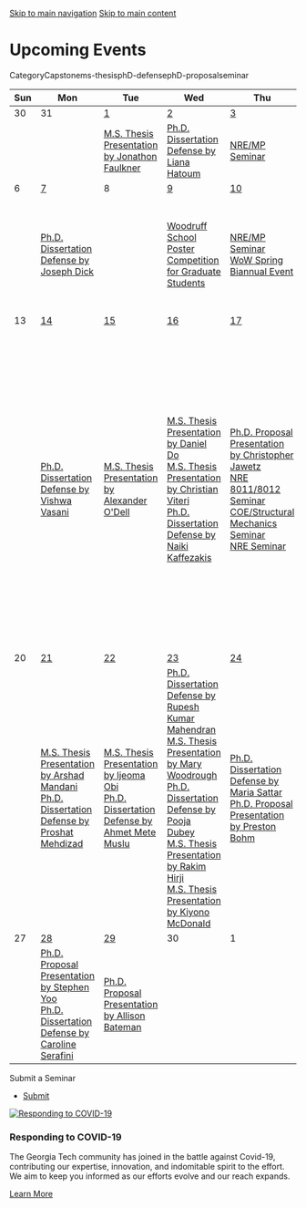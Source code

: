 [Skip to main navigation](https://me.gatech.edu/events#main-navigation) [Skip to main content](https://me.gatech.edu/events#main-content)

# Upcoming Events

CategoryCapstonems-thesisphD-defensephD-proposalseminar

| Sun | Mon | Tue | Wed | Thu | Fri | Sat |
| --- | --- | --- | --- | --- | --- | --- |
| 30 | 31 | [1](https://me.gatech.edu/events/day/20250401) | [2](https://me.gatech.edu/events/day/20250402) | [3](https://me.gatech.edu/events/day/20250403) | 4 | 5 |
|  |  | [M.S. Thesis Presentation by Jonathon Faulkner](https://me.gatech.edu/event/ms-thesis-presentation-jonathon-faulkner) | [Ph.D. Dissertation Defense by Liana Hatoum](https://me.gatech.edu/event/phd-dissertation-defense-liana-hatoum) | [NRE/MP Seminar](http://www2.me.gatech.edu/www/calendar/view_seminar.asp?speaker=Michael%20Nunnally&startDate=4/3/2025&startTime=11:00%20AM) |  |  |
| 6 | [7](https://me.gatech.edu/events/day/20250407) | 8 | [9](https://me.gatech.edu/events/day/20250409) | [10](https://me.gatech.edu/events/day/20250410) | [11](https://me.gatech.edu/events/day/20250411) | 12 |
|  | [Ph.D. Dissertation Defense by Joseph Dick](https://me.gatech.edu/event/phd-dissertation-defense-joseph-dick) |  | [Woodruff School Poster Competition for Graduate Students](https://me.gatech.edu/event/woodruff-school-poster-competition-graduate-students) | [NRE/MP Seminar](http://www2.me.gatech.edu/www/calendar/view_seminar.asp?speaker=Mary%20Woodrough&startDate=4/10/2025&startTime=11:00%20AM)<br>[WoW Spring Biannual Event](https://connect.me.gatech.edu/woodruff/rsvp_boot?id=375134) | [Webb-Donnell Communication Competitions](https://www.me.gatech.edu/webb-donnell-communication-competitions)<br>[M.S. Thesis Presentation by Hugh Nunnally](https://me.gatech.edu/event/ms-thesis-presentation-hugh-nunnally)<br>[Ph.D. Dissertation Defense by Md Asif Bin Rashid](https://me.gatech.edu/event/phd-dissertation-defense-md-asif-bin-rashid) |  |
| 13 | [14](https://me.gatech.edu/events/day/20250414) | [15](https://me.gatech.edu/events/day/20250415) | [16](https://me.gatech.edu/events/day/20250416) | [17](https://me.gatech.edu/events/day/20250417) | [18](https://me.gatech.edu/events/day/20250418) | 19 |
|  | [Ph.D. Dissertation Defense by Vishwa Vasani](https://me.gatech.edu/event/phd-dissertation-defense-vishwa-vasani) | [M.S. Thesis Presentation by Alexander O'Dell](https://me.gatech.edu/event/ms-thesis-presentation-alexander-odell) | [M.S. Thesis Presentation by Daniel Do](https://me.gatech.edu/event/ms-thesis-presentation-daniel-do)<br>[M.S. Thesis Presentation by Christian Viteri](https://me.gatech.edu/event/ms-thesis-presentation-christian-viteri)<br>[Ph.D. Dissertation Defense by Naiki Kaffezakis](https://me.gatech.edu/event/phd-dissertation-defense-naiki-kaffezakis) | [Ph.D. Proposal Presentation by Christopher Jawetz](https://me.gatech.edu/event/phd-proposal-presentation-christopher-jawetz)<br>[NRE 8011/8012 Seminar](http://www2.me.gatech.edu/www/calendar/view_seminar.asp?speaker=Hania%20Al-Hallaq&startDate=4/17/2025&startTime=11:00%20AM)<br>[COE/Structural Mechanics Seminar](http://www2.me.gatech.edu/www/calendar/view_seminar.asp?speaker=Stefano%20Beretta&startDate=4/17/2025&startTime=11:00%20AM)<br>[NRE Seminar](http://www2.me.gatech.edu/www/calendar/view_seminar.asp?speaker=Ryan%20Sweet&startDate=4/17/2025&startTime=1:00%20PM) | [Ph.D. Dissertation Defense by Andrew Marsh](https://me.gatech.edu/event/phd-dissertation-defense-andrew-marsh)<br>[Ph.D. Dissertation Defense by Wenjing Li](https://me.gatech.edu/event/phd-dissertation-defense-wenjing-li)<br>[M.S. Thesis Presentation by Gracie Eccleston](https://me.gatech.edu/event/ms-thesis-presentation-gracie-eccleston)<br>[M.S. Thesis Presentation by Melissa Foley](https://me.gatech.edu/event/ms-thesis-presentation-melissa-foley)<br>[Ph.D. Dissertation Defense by Alan Burl](https://me.gatech.edu/event/phd-dissertation-defense-alan-burl)<br>[M.S. Thesis Presentation by Eddy Boufarah](https://me.gatech.edu/event/ms-thesis-presentation-eddy-boufarah)<br>[M.S. Thesis Presentation by John Monaghan](https://me.gatech.edu/event/ms-thesis-presentation-john-monaghan)<br>[Fluids Colloquium](http://www2.me.gatech.edu/www/calendar/view_seminar.asp?speaker=Waruna%20Kulatilaka&startDate=4/18/2025&startTime=2:00%20PM) |  |
| 20 | [21](https://me.gatech.edu/events/day/20250421) | [22](https://me.gatech.edu/events/day/20250422) | [23](https://me.gatech.edu/events/day/20250423) | [24](https://me.gatech.edu/events/day/20250424) | 25 | 26 |
|  | [M.S. Thesis Presentation by Arshad Mandani](https://me.gatech.edu/event/ms-thesis-presentation-arshad-mandani)<br>[Ph.D. Dissertation Defense by Proshat Mehdizad](https://me.gatech.edu/event/phd-dissertation-defense-proshat-mehdizad) | [M.S. Thesis Presentation by Ijeoma Obi](https://me.gatech.edu/event/ms-thesis-presentation-ijeoma-obi)<br>[Ph.D. Dissertation Defense by Ahmet Mete Muslu](https://me.gatech.edu/event/phd-dissertation-defense-ahmet-mete-muslu) | [Ph.D. Dissertation Defense by Rupesh Kumar Mahendran](https://me.gatech.edu/event/phd-dissertation-defense-rupesh-kumar-mahendran)<br>[M.S. Thesis Presentation by Mary Woodrough](https://me.gatech.edu/event/ms-thesis-presentation-mary-woodrough)<br>[Ph.D. Dissertation Defense by Pooja Dubey](https://me.gatech.edu/event/phd-dissertation-defense-pooja-dubey)<br>[M.S. Thesis Presentation by Rakim Hirji](https://me.gatech.edu/event/ms-thesis-presentation-rakim-hirji)<br>[M.S. Thesis Presentation by Kiyono McDonald](https://me.gatech.edu/event/ms-thesis-presentation-kiyono-mcdonald) | [Ph.D. Dissertation Defense by Maria Sattar](https://me.gatech.edu/event/phd-dissertation-defense-maria-sattar)<br>[Ph.D. Proposal Presentation by Preston Bohm](https://me.gatech.edu/event/phd-proposal-presentation-preston-bohm) |  |  |
| 27 | [28](https://me.gatech.edu/events/day/20250428) | [29](https://me.gatech.edu/events/day/20250429) | 30 | 1 | 2 | 3 |
|  | [Ph.D. Proposal Presentation by Stephen Yoo](https://me.gatech.edu/event/phd-proposal-presentation-stephen-yoo)<br>[Ph.D. Dissertation Defense by Caroline Serafini](https://me.gatech.edu/event/phd-dissertation-defense-caroline-serafini) | [Ph.D. Proposal Presentation by Allison Bateman](https://me.gatech.edu/event/phd-proposal-presentation-allison-bateman) |  |  |  |  |

Submit a Seminar

- [Submit](https://me.gatech.edu/submit-your-seminar)

[![Responding to COVID-19](https://me.gatech.edu/sites/default/files/2021-03/dylan-ferreira-HJmxky8Fvmo-unsplash%402x_1.png)](http://www.google.ca/)

### Responding to COVID-19

The Georgia Tech community has joined in the battle against Covid-19, contributing our expertise, innovation, and indomitable spirit to the effort. We aim to keep you informed as our efforts evolve and our reach expands.

[Learn More](http://www.google.ca/)